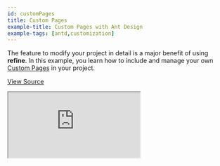 ```yaml
---
id: customPages
title: Custom Pages
example-title: Custom Pages with Ant Design
example-tags: [antd,customization]
---
```


The feature to modify your project in detail is a major benefit of using **refine**. In this example, you learn how to include and manage your own [Custom Pages](/docs/advanced-tutorials/custom-pages/) in your project.

[View Source](https://github.com/refinedev/refine/tree/master/examples/with-custom-pages)

<iframe loading="lazy" src="https://stackblitz.com/github/refinedev/refine/tree/master/examples/with-custom-pages?embed=1&view=preview&theme=dark&preset=node&ctl=1"
    style={{width: "100%", height:"80vh", border: "0px", borderRadius: "8px", overflow:"hidden"}}
    title="custom-pages-example"
></iframe>
